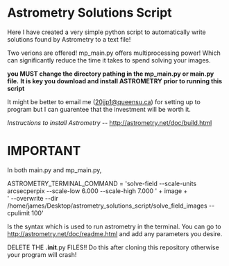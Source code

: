 # Astrometry Solutions Script
Here I have created a very simple python script to automatically write solutions found by Astrometry to a text file!

Two verions are offered! mp_main.py offers multiprocessing power! Which can significantly reduce the time it takes to spend solving your images.

**you MUST change the directory pathing in the mp_main.py or main.py file.**
**It is key you download and install ASTROMETRY prior to running this script**

It might be better to email me (20jjp1@queensu.ca) for setting up to program but I can guarentee that the investment will be worth it.

<em>Instructions to install Astrometry</em> -- http://astrometry.net/doc/build.html


# IMPORTANT
In both main.py and mp_main.py,     

ASTROMETRY_TERMINAL_COMMAND = 'solve-field --scale-units arcsecperpix --scale-low 6.000 --scale-high 7.000 ' + image +\
                    ' --overwrite --dir /home/james/Desktop/astrometry_solutions_script/solve_field_images --cpulimit 100'

Is the syntax which is used to run astrometry in the terminal. You can go to http://astrometry.net/doc/readme.html and add any parameters you desire.

DELETE THE __.init__.py FILES!! Do this after cloning this repository otherwise your program will crash!
